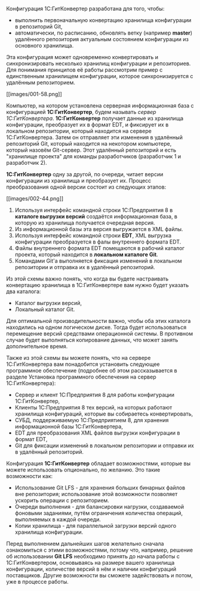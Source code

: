 Конфигурация 1С:ГитКонвертер разработана для того, чтобы:

* выполнить первоначальную конвертацию хранилища конфигурации в репозиторий Git,
* автоматически, по расписанию, обновлять ветку (например **master**) удалённого репозитория актуальным состоянием конфигурации из основного хранилища.

Эта конфигурация может одновременно конвертировать и синхронизировать несколько хранилищ конфигурации и репозиториев. Для понимания принципов её работы рассмотрим пример с единственным хранилищем конфигурации, которое синхронизируется с удалённым репозиторием.

[[images/001-58.png]]

Компьютер, на котором установлена серверная информационная база с конфигурацией **1С:ГитКонвертер**, будем называть _сервер 1С:ГитКонвертера_. **1С:ГитКонвертер** получает данные из хранилища конфигурации, преобразует их в формат EDT, и фиксирует их в локальном репозитории, который находится на сервере 1С:ГитКонвертера. Затем он отправляет эти изменения в удалённый репозиторий Git, который находится на некотором компьютере, который назовём Git-сервер. Этот удалённый репозиторий и есть "хранилище проекта" для команды разработчиков (разработчик 1 и разработчик 2).


**1С:ГитКонвертер** одну за другой, по очереди, читает версии конфигурации из хранилища и преобразует их. Процесс преобразования одной версии состоит из следующих этапов:

[[images/002-44.png]]

1. Используя интерфейс командной строки 1С:Предприятия 8 в **каталоге выгрузки версий** создаётся информационная база, в которую из хранилища получается очередная версия.
1. Из информационной базы эта версия выгружается в XML файлы.
1. Используя интерфейс командной строки **EDT**, XML выгрузка конфигурации преобразуется в фалы внутреннего формата EDT.
1. Файлы внутреннего формата EDT помещаются в рабочий каталог проекта, который находится в **локальном каталоге Git**.
1. Командами Git'а выполняется фиксация изменений в локальном репозитории и отправка их в удалённый репозиторий.

Из этой схемы важно понять, что когда вы будете настраивать конвертацию хранилища в 1С:ГитКонвертере вам нужно будет указать два каталога:
* Каталог выгрузки версий,
* Локальный каталог Git.

Для оптимальной производительности важно, чтобы оба этих каталога находились на одном логическом диске. Тогда будет использоваться перемещение версий средствами операционной системы. В противном случае будет выполняться копирование данных, что может занять дополнительное время.

Также из этой схемы вы можете понять, что на сервере 1С:ГитКонвертера вам понадобится установить следующее программное обеспечение (подробнее об этом рассказывается в разделе Установка программного обеспечения на сервер 1С:ГитКонвертера):

* Сервер и клиент 1С:Предприятия 8 для работы конфигурации 1С:ГитКонвертер,
* Клиенты 1С:Предприятия 8 тех версий, на которых работают хранилища конфигураций, которые вы собираетесь конвертировать,
* СУБД, поддерживаемую 1С:Предприятием 8, для хранения информационной базы 1С:ГитКонвертера,
* EDT для преобразования XML файлов выгрузки конфигурации в формат EDT,
* Git для фиксации изменений в локальном репозитории и отправки их в удалённый репозиторий.

Конфигурация **1С:ГитКонвертер** обладает возможностями, которые вы можете использовать опционально, по желанию. Это такие возможности как:

* Использование Git LFS - для хранения больших бинарных файлов вне репозитория; использование этой возможности позволяет ускорить операции с репозиторием.
* Очереди выполнения - для балансировки нагрузки, создаваемой фоновыми заданиями, путём ограничения количества операций, выполняемых в каждой очереди.
* Копии хранилища - для параллельной загрузки версий одного хранилища конфигурации.

Перед выполнением дальнейших шагов желательно сначала ознакомиться с этими возможностями, потому что, например, решение об использовании **Git LFS** необходимо принять до начала работы с 1С:ГитКонвертером, основываясь на размере вашего хранилища конфигурации, количестве версий в нём и наличии конфигураций поставщиков. Другие возможности вы сможете задействовать и потом, уже в процессе работы.